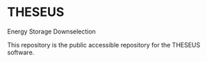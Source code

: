 # THESEUS
Energy Storage Downselection

This repository is the public accessible repository for the THESEUS software.
